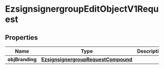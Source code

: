 

# EzsignsignergroupEditObjectV1Request

## Properties

Name | Type | Description | Notes
------------ | ------------- | ------------- | -------------
**objBranding** | [**EzsignsignergroupRequestCompound**](EzsignsignergroupRequestCompound.md) |  |  [optional]





